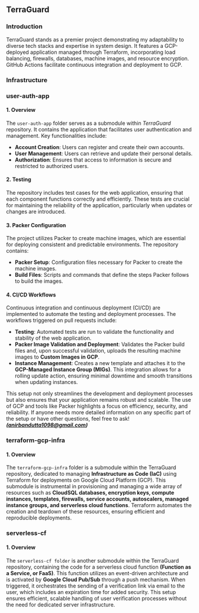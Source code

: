 ## TerraGuard

### Introduction

TerraGuard stands as a premier project demonstrating my adaptability to diverse tech stacks and expertise in system design. It features a GCP-deployed application managed through Terraform, incorporating load balancing, firewalls, databases, machine images, and resource encryption. GitHub Actions facilitate continuous integration and deployment to GCP.

### Infrastructure

### user-auth-app

#### 1\. Overview
The `user-auth-app` folder serves as a submodule within *TerraGuard* repository. It contains the application that facilitates user authentication and management. Key functionalities include:

- **Account Creation**: Users can register and create their own accounts.
- **User Management**: Users can retrieve and update their personal details.
- **Authorization**: Ensures that access to information is secure and restricted to authorized users.

#### 2\. Testing
The repository includes test cases for the web application, ensuring that each component functions correctly and efficiently. These tests are crucial for maintaining the reliability of the application, particularly when updates or changes are introduced.

#### 3\. Packer Configuration
The project utilizes Packer to create machine images, which are essential for deploying consistent and predictable environments. The repository contains:

- **Packer Setup**: Configuration files necessary for Packer to create the machine images.
- **Build Files**: Scripts and commands that define the steps Packer follows to build the images.

#### 4\. CI/CD Workflows
Continuous integration and continuous deployment (CI/CD) are implemented to automate the testing and deployment processes. The workflows triggered on pull requests include:

- **Testing**: Automated tests are run to validate the functionality and stability of the web application.
- **Packer Image Validation and Deployment**: Validates the Packer build files and, upon successful validation, uploads the resulting machine images to **Custom Images in GCP**.
- **Instance Management**: Creates a new template and attaches it to the **GCP-Managed Instance Group (MIGs)**. This integration allows for a rolling update action, ensuring minimal downtime and smooth transitions when updating instances.

This setup not only streamlines the development and deployment processes but also ensures that your application remains robust and scalable. The use of GCP and tools like Packer highlights a focus on efficiency, security, and reliability. If anyone needs more detailed information on any specific part of the setup or have other questions, feel free to ask! ***(anirbandutta1098@gmail.com)***

### terraform-gcp-infra

#### 1\. Overview
The `terraform-gcp-infra` folder is a submodule within the TerraGuard repository, dedicated to managing **Infrastructure as Code (IaC)** using Terraform for deployments on Google Cloud Platform (GCP). This submodule is instrumental in provisioning and managing a wide array of resources such as **CloudSQL databases, encryption keys, compute instances, templates, firewalls, service accounts, autoscalers, managed instance groups, and serverless cloud functions**. Terraform automates the creation and teardown of these resources, ensuring efficient and reproducible deployments.
### serverless-cf

#### 1\. Overview
The `serverless-cf folder` is another submodule within the TerraGuard repository, containing the code for a serverless cloud function **(Function as a Service, or FaaS)**. This function utilizes an event-driven architecture and is activated by **Google Cloud Pub/Sub** through a push mechanism. When triggered, it orchestrates the sending of a verification link via email to the user, which includes an expiration time for added security. This setup ensures efficient, scalable handling of user verification processes without the need for dedicated server infrastructure.
